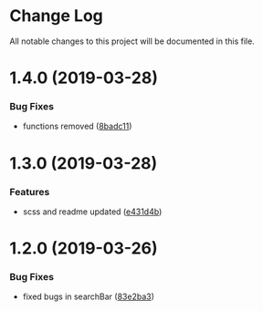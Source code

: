 # Change Log

All notable changes to this project will be documented in this file.

<a name="1.4.0"></a>
# 1.4.0 (2019-03-28)


### Bug Fixes

* functions removed ([8badc11](https://github.com/lexbarba/adevinta/commit/8badc11))



<a name="1.3.0"></a>
# 1.3.0 (2019-03-28)


### Features

* scss and readme updated ([e431d4b](https://github.com/lexbarba/adevinta/commit/e431d4b))



<a name="1.2.0"></a>
# 1.2.0 (2019-03-26)


### Bug Fixes

* fixed bugs in searchBar ([83e2ba3](https://github.com/lexbarba/adevinta/commit/83e2ba3))



